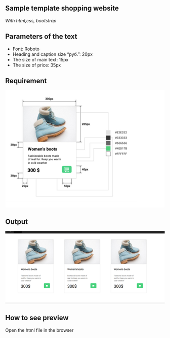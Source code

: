 
## Sample template shopping website
 

*With html,css, bootstrap*



## Parameters of the text


* Font: Roboto
* Heading and caption size “руб.”: 20px
* The size of main text: 15px
* The size of price: 35px

## Requirement

![This is a alt text.](/parameter.png "This is a sample image.")

## Output

![This is a alt text.](/output.png "This is a sample image.")

## How to see preview

Open the html file in the browser

